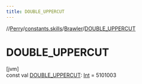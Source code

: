 ```yaml
---
title: DOUBLE_UPPERCUT
---
```

//[Perry](../../../index.html)/[constants.skills](../index.html)/[Brawler](index.html)/[DOUBLE_UPPERCUT](-d-o-u-b-l-e_-u-p-p-e-r-c-u-t.html)



# DOUBLE_UPPERCUT



[jvm]\
const val [DOUBLE_UPPERCUT](-d-o-u-b-l-e_-u-p-p-e-r-c-u-t.html): [Int](https://kotlinlang.org/api/latest/jvm/stdlib/kotlin/-int/index.html) = 5101003




